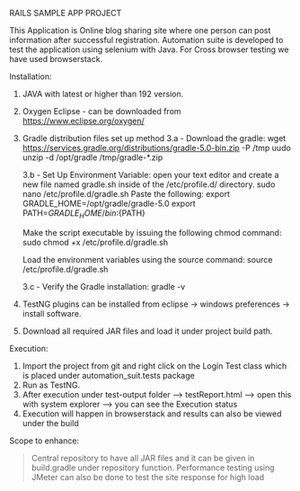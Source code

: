 
RAILS SAMPLE APP PROJECT

This Application is Online blog sharing site where one person can post information after successful registration. Automation suite is developed to test the application using selenium with Java. 
For Cross browser testing we have used browserstack.

Installation:

1. JAVA with latest or higher than 192 version.
2. Oxygen Eclipse - can be downloaded from https://www.eclipse.org/oxygen/
3. Gradle distribution files set up method
	3.a - Download the gradle:
		wget https://services.gradle.org/distributions/gradle-5.0-bin.zip -P /tmp
		uudo unzip -d /opt/gradle /tmp/gradle-*.zip

	3.b - Set Up Environment Variable:
	open your text editor and create a new file named gradle.sh inside of the /etc/profile.d/ directory.
		sudo nano /etc/profile.d/gradle.sh
	Paste the following:
		export GRADLE_HOME=/opt/gradle/gradle-5.0
		export PATH=${GRADLE_HOME}/bin:${PATH}

	Make the script executable by issuing the following chmod command:
		sudo chmod +x /etc/profile.d/gradle.sh

	Load the environment variables using the source command:
		source /etc/profile.d/gradle.sh

	3.c - Verify the Gradle installation:
		gradle -v

4. TestNG plugins can be installed from eclipse -> windows preferences -> install software.
5. Download all required JAR files and load it under project build path.

Execution:

1. Import the project from git and right click on the Login Test class which is placed under automation_suit.tests package 
2. Run as TestNG.
3. After execution under test-output folder --> testReport.html --> open this with system explorer --> you can see the Execution status
4. Execution will happen in browserstack and results can also be viewed under the build


Scope to enhance:

> Central repository to have all JAR files and it can be given in build.gradle under repository function.
> Performance testing using JMeter can also be done to test the site response for high load

